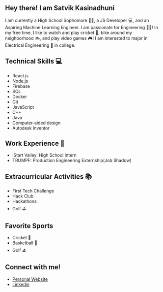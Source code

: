 ## Hey there! I am Satvik Kasinadhuni 
I am currently a High School Sophomore 👨‍🎓, a JS Developer 💻, and an Aspiring Machine Learning Engineer. I am passionate for Engineering 🧑‍🔧! In my free time, I like to watch and play cricket 🏏, bike around my neighborhood 🚲, and play video games 🎮! I am interested to major in Electrical Engineering 🔌 in college. 


## Technical Skills 💻
- React.js
- Node.js
- Firebase
- SQL
- Docker 
- Git
- JavaScript 
- C++
- Java
- Computer-aided design 
- Autodesk Inventor

## Work Experience 💼
- iStart Valley: High School Intern 
- TRUMPF: Production Engineering Externship(Job Shadow)

## Extracurricular Activities 📚
- First Tech Challenge 
- Hack Club 
- Hackathons 
- Golf ⛳

## Favorite Sports 
- Cricket 🏏
- Basketball 	🏀
- Golf ⛳

## Connect with me!
- [Personal Website](https://kasinadhuniprogrammer.github.io/Personal-Website/)
- [Linkedin](www.linkedin.com/in/satvik-kasinadhuni)



<!--
**KasinadhuniProgrammer/KasinadhuniProgrammer** is a ✨ _special_ ✨ repository because its `README.md` (this file) appears on your GitHub profile.

